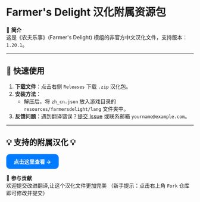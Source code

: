# Farmer's Delight 汉化附属资源包

📖 **简介**  
这是《农夫乐事》(Farmer's Delight) 模组的非官方中文汉化文件，支持版本：`1.20.1`。  

---

## 🚀 快速使用
1. **下载文件**：点击右侧 `Releases` 下载 `.zip` 汉化包。  
2. **安装方法**：  
   - 解压后，将 `zh_cn.json` 放入游戏目录的 `resources/farmersdelight/lang` 文件夹中。  
3. **反馈问题**：遇到翻译错误？[提交 Issue](https://github.com/你的用户名/仓库名/issues) 或联系邮箱 `yourname@example.com`。

---

## 💡 支持的附属汉化 💡
<!-- 蓝色按钮 -->
   <a href="./docs/content.md" style="
       display: inline-block;
       padding: 10px 20px;
       background-color: #007bff;
       color: white;
       text-decoration: none;
       border-radius: 10px;
       font-weight: bold;
   ">
         点击这里查看 →
   </a>

  

🙌 **参与贡献**  
欢迎提交改进翻译,让这个汉化文件更加完美
（新手提示：点击右上角 `Fork` 仓库即可修改并提交）
